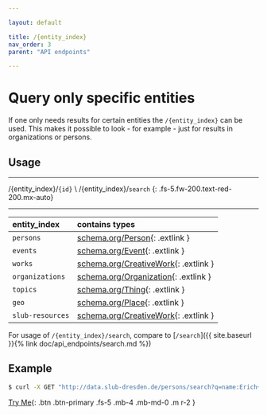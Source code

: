 ```yaml
---

layout: default

title: /{entity_index}
nav_order: 3
parent: "API endpoints"

---
```


# Query only specific entities

If one only needs results for certain entities the `/{entity_index}` can be used. This makes it possible to look - for example - just for results in organizations or persons.

## Usage

---

/{entity_index}/`{id}` \\
/{entity_index}/`search`
{: .fs-5.fw-200.text-red-200.mx-auto}

---

| entity_index     | contains types |
|:-----------------|:------------|
| `persons`        | [schema.org/Person](https://schema.org/Person){: .extlink }            | 
| `events`         | [schema.org/Event](https://schema.org/Event){: .extlink }            |
| `works`          | [schema.org/CreativeWork](https://schema.org/CreativeWork){: .extlink }             | 
| `organizations`  | [schema.org/Organization](https://schema.org/Organization){: .extlink }             | 
| `topics`         | [schema.org/Thing](https://schema.org/Thing){: .extlink }             | 
| `geo`            | [schema.org/Place](https://schema.org/Place){: .extlink }             | 
| `slub-resources` | [schema.org/CreativeWork](https://schema.org/CreativeWork){: .extlink }             | 

For usage of `/{entity_index}/search`, compare to [`/search`]({{ site.baseurl }}{% link doc/api_endpoints/search.md %})

## Example
```sh
$ curl -X GET "http://data.slub-dresden.de/persons/search?q=name:Erich+K%C3%A4stner" 
```



[Try Me](http://data.slub-dresden.de/api){: .btn .btn-primary .fs-5 .mb-4 .mb-md-0 .m r-2 }
